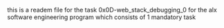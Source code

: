 this is a readem file for the task 0x0D-web_stack_debugging_0 for the alx software engineering program which consists of 1 mandatory task